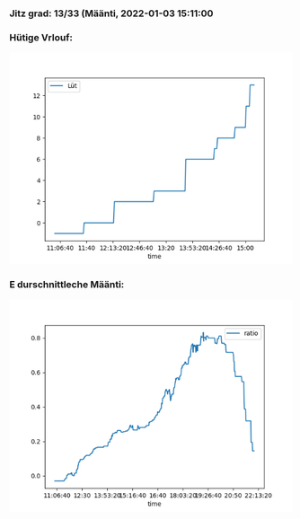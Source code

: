 ### Jitz grad: 13/33 (Määnti, 2022-01-03 15:11:00

### Hütige Vrlouf:
![Graph](Today.png)

### E durschnittleche Määnti:
![Graph](Määnti.png)